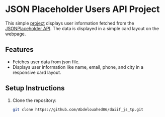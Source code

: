 # JSON Placeholder Users API Project

This simple [project](https://abdelouahed06.github.io/daiif_js_tp/) displays user information fetched from the [JSONPlaceholder API](https://jsonplaceholder.typicode.com/users). The data is displayed in a simple card layout on the webpage.

## Features

- Fetches user data from json file.
- Displays user information like name, email, phone, and city in a responsive card layout.

## Setup Instructions

1. Clone the repository:

   ```bash
   git clone https://github.com/Abdelouahed06/daiif_js_tp.git
